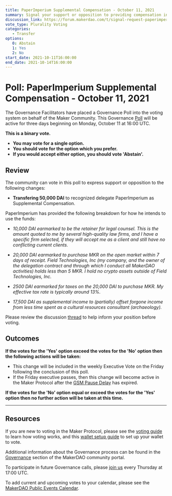 ```yaml
---
title: PaperImperium Supplemental Compensation - October 11, 2021
summary: Signal your support or opposition to providing compensation in the amount of 50,000 DAI to recognized delegate PaperImperium.
discussion_link: https://forum.makerdao.com/t/signal-request-paperimperium-supplemental-compensation/10454
vote_type: Plurality Voting
categories:
   - Transfer
options:
   0: Abstain
   1: Yes
   2: No
start_date: 2021-10-11T16:00:00
end_date: 2021-10-14T16:00:00
---
```

# Poll: PaperImperium Supplemental Compensation - October 11, 2021

The Governance Facilitators have placed a Governance Poll into the voting system on behalf of the Maker Community. This Governance [Poll](https://community-development.makerdao.com/en/learn/governance/on-chain-gov) will be active for three days beginning on Monday, October 11 at 16:00 UTC.

**This is a binary vote.** 
- **You may vote for a single option.** 
- **You should vote for the option which you prefer.**
- **If you would accept either option, you should vote 'Abstain'.**

## Review

The community can vote in this poll to express support or opposition to the following changes: 
* **Transfering 50,000 DAI** to recognized delegate PaperImperium as Supplemental Compensation. 

PaperImperium has provided the following breakdown for how he intends to use the funds:

- *10,000 DAI earmarked to be the retainer for legal counsel. This is the amount quoted to me by several high-quality law firms, and I have a specific firm selected, if they will accept me as a client and still have no conflicting current clients.*

- *20,000 DAI earmarked to purchase MKR on the open market within 7 days of receipt. Field Technologies, Inc (my company, and the owner of the delegation contract and through which I conduct all MakerDAO activities) holds less than 5 MKR. I hold no crypto assets outside of Field Technologies, Inc.*

- *2500 DAI earmarked for taxes on the 20,000 DAI to purchase MKR. My effective tax rate is typically around 13%.*

- *17,500 DAI as supplemental income to (partially) offset forgone income from less time spent as a cultural resources consultant (archaeology).*

Please review the discussion [thread](https://forum.makerdao.com/t/signal-request-paperimperium-supplemental-compensation/10454) to help inform your position before voting.

## Outcomes

**If the votes for the 'Yes' option exceed the votes for the 'No' option then the following actions will be taken:**
* This change will be included in the weekly Executive Vote on the Friday following the conclusion of this poll.
* If the Friday executive passes, then this change will become active in the Maker Protocol after the [GSM Pause Delay](https://community-development.makerdao.com/en/learn/governance/param-gsm-pause-delay) has expired.

**If the votes for the 'No' option equal or exceed the votes for the 'Yes' option then no further action will be taken at this time.**

---

## Resources

If you are new to voting in the Maker Protocol, please see the [voting guide](https://community-development.makerdao.com/en/learn/governance/how-voting-works/) to learn how voting works, and this [wallet setup guide](https://community-development.makerdao.com/en/learn/governance/voting-setup/) to set up your wallet to vote.

Additional information about the Governance process can be found in the [Governance](https://community-development.makerdao.com/en/learn/governance) section of the MakerDAO community portal.

To participate in future Governance calls, please [join us](https://github.com/makerdao/community/tree/master/governance/governance-and-risk-meetings) every Thursday at 17:00 UTC.

To add current and upcoming votes to your calendar, please see the [MakerDAO Public Events Calendar](https://calendar.google.com/calendar/embed?src=makerdao.com_3efhm2ghipksegl009ktniomdk%40group.calendar.google.com&ctz=UTC&mode=week&showCalendars=0&showPrint=0).
